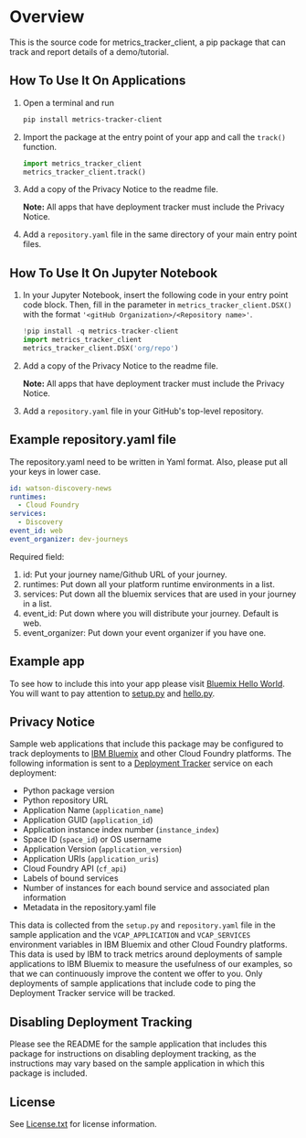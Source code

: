 # Overview

This is the source code for metrics_tracker_client, a pip package that can track and report details of a demo/tutorial.

## How To Use It On Applications

1. Open a terminal and run

   ```bash
   pip install metrics-tracker-client
   ```
2. Import the package at the entry point of your app and call the `track()` function.

    ```python
    import metrics_tracker_client
    metrics_tracker_client.track()
    ```
3. Add a copy of the Privacy Notice to the readme file. 

   **Note:** All apps that have deployment tracker must include the Privacy Notice.

4. Add a `repository.yaml` file in the same directory of your main entry point files.

## How To Use It On Jupyter Notebook

1. In your Jupyter Notebook, insert the following code in your entry point code block. Then, fill in the parameter in `metrics_tracker_client.DSX()` with the format `'<gitHub Organization>/<Repository name>'`.

	```python
	!pip install -q metrics-tracker-client
	import metrics_tracker_client
	metrics_tracker_client.DSX('org/repo')
	```

2. Add a copy of the Privacy Notice to the readme file. 

   **Note:** All apps that have deployment tracker must include the Privacy Notice.

3. Add a `repository.yaml` file in your GitHub's top-level repository.

## Example repository.yaml file

The repository.yaml need to be written in Yaml format. Also, please put all your keys in lower case.

```yaml
id: watson-discovery-news
runtimes: 
  - Cloud Foundry
services: 
  - Discovery
event_id: web
event_organizer: dev-journeys
```

Required field:

1. id: Put your journey name/Github URL of your journey.
2. runtimes: Put down all your platform runtime environments in a list.
3. services: Put down all the bluemix services that are used in your journey in a list.
4. event_id: Put down where you will distribute your journey. Default is web.
5. event_organizer: Put down your event organizer if you have one.


## Example app

To see how to include this into your app please visit [Bluemix Hello World](https://github.com/IBM-Bluemix/python-hello-world-flask). You will want to pay attention to [setup.py](https://github.com/IBM-Bluemix/python-hello-world-flask/blob/master/setup.py) and [hello.py](https://github.com/IBM-Bluemix/python-hello-world-flask/blob/master/hello.py).

## Privacy Notice

Sample web applications that include this package may be configured to track deployments to [IBM Bluemix](https://www.bluemix.net/) and other Cloud Foundry platforms. The following information is sent to a [Deployment Tracker](https://github.com/IBM/metrics-collector-service) service on each deployment:

* Python package version
* Python repository URL
* Application Name (`application_name`)
* Application GUID (`application_id`)
* Application instance index number (`instance_index`)
* Space ID (`space_id`) or OS username
* Application Version (`application_version`)
* Application URIs (`application_uris`)
* Cloud Foundry API (`cf_api`)
* Labels of bound services
* Number of instances for each bound service and associated plan information
* Metadata in the repository.yaml file

This data is collected from the `setup.py` and `repository.yaml` file in the sample application and the `VCAP_APPLICATION` and `VCAP_SERVICES` environment variables in IBM Bluemix and other Cloud Foundry platforms. This data is used by IBM to track metrics around deployments of sample applications to IBM Bluemix to measure the usefulness of our examples, so that we can continuously improve the content we offer to you. Only deployments of sample applications that include code to ping the Deployment Tracker service will be tracked.

## Disabling Deployment Tracking

Please see the README for the sample application that includes this package for instructions on disabling deployment tracking, as the instructions may vary based on the sample application in which this package is included.

## License

See [License.txt](License.txt) for license information.
